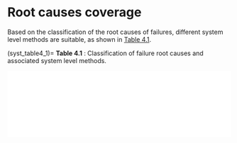 # Root causes coverage

Based on the classification of the root causes of failures, different system level methods are suitable, as shown in [Table 4.1](syst_table4_1). 

(syst_table4_1)=
**Table 4.1** : Classification of failure root causes and associated system level methods.

<iframe src="../../../_static/interactivity/html/syst_table4_1.html" frameborder="0" style="width:100%;" id="ext_interactive" onload="resize_iframe()"></iframe>
